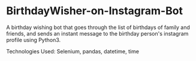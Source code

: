 # BirthdayWisher-on-Instagram-Bot

A birthday wishing bot that goes through the list of birthdays of family and friends, and sends an instant message to the birthday person's instagram profile using Python3.

Technologies Used: Selenium, pandas, datetime, time

